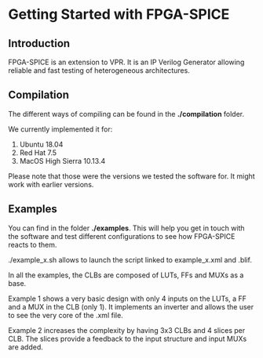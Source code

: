 # Getting Started with FPGA-SPICE

## Introduction

FPGA-SPICE is an extension to VPR. It is an IP Verilog Generator allowing reliable and fast testing of heterogeneous architectures.

## Compilation

The different ways of compiling can be found in the **./compilation** folder. 

We currently implemented it for:

1. Ubuntu 18.04
2. Red Hat 7.5
3. MacOS High Sierra 10.13.4

Please note that those were the versions we tested the software for. It might work with earlier versions.

## Examples

You can find in the folder **./examples**. This will help you get in touch with the software and test different configurations to see how FPGA-SPICE reacts to them. 

./example_x.sh allows to launch the script linked to example_x.xml and .blif.

In all the examples, the CLBs are composed of LUTs, FFs and MUXs as a base. 

Example 1 shows a very basic design with only 4 inputs on the LUTs, a FF and a MUX in the CLB (only 1). It implements an inverter and allows the user to see the very core of the .xml file.

Example 2 increases the complexity by having 3x3 CLBs and 4 slices per CLB. The slices provide a feedback to the input structure and input MUXs are added.




